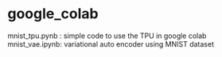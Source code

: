 # google_colab
mnist_tpu.pynb :  simple code to use the TPU in google colab
mnist_vae.ipynb: variational auto encoder using MNIST dataset
